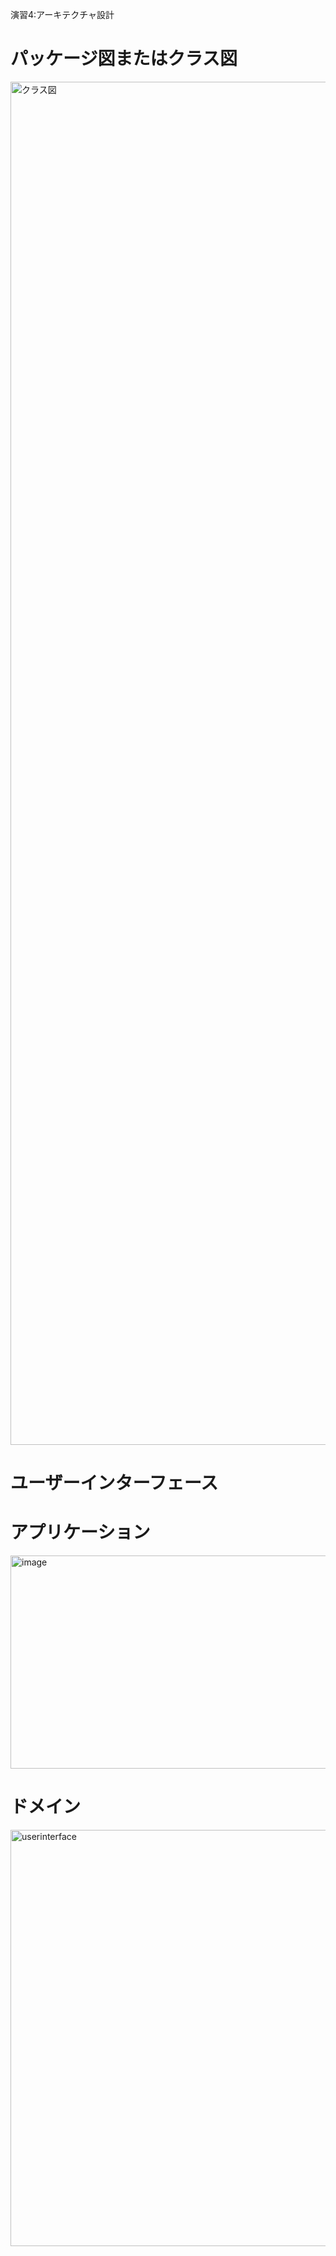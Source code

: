 演習4:アーキテクチャ設計

# パッケージ図またはクラス図
<img width="3724" height="2181" alt="クラス図" src="https://github.com/user-attachments/assets/32d5d035-f069-44bb-b888-ca70096739c3" />

# ユーザーインターフェース

# アプリケーション
<img width="1773" height="341" alt="image" src="https://github.com/user-attachments/assets/2d6e65ee-050c-4cf6-93d7-0ef94350d402" />

# ドメイン
<img width="2539" height="666" alt="userinterface" src="https://github.com/user-attachments/assets/24f67015-dfe1-4ffd-98d4-bbf214bdc5bb" />
